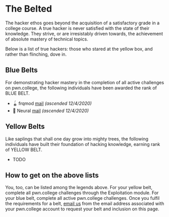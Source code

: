# The Belted

The hacker ethos goes beyond the acquisition of a satisfactory grade in a college course.
A true hacker is never satisfied with the state of their knowledge.
They strive, or are irresistably driven towards, the achievement of absolute mastery of technical topics.

Below is a list of true hackers: those who stared at the yellow box, and rather than flinching, dove in.

## Blue Belts

For demonstrating hacker mastery in the completion of all active challenges on pwn.college, the following individuals have been awarded the rank of BLUE BELT.

- 🪀 frqmod [mail](mailto:frqmod@gmail.com) *(ascended 12/4/2020)*
- 🤡 Neural [mail](mailto:neural@protonmail.com) *(ascended 12/4/2020)*

## Yellow Belts

Like saplings that shall one day grow into mighty trees, the following individuals have built their foundation of hacking knowledge, earning rank of YELLOW BELT.

- TODO

## How to get on the above lists

You, too, can be listed among the legends above.
For your yellow belt, complete all pwn.college challenges through the Exploitation module.
For your blue belt, complete all active pwn.college challenges.
Once you fulfil the requirements for a belt, [email us](mailto:pwn-college@asu.edu) from the email address associated with your pwn.college account to request your belt and inclusion on this page.
